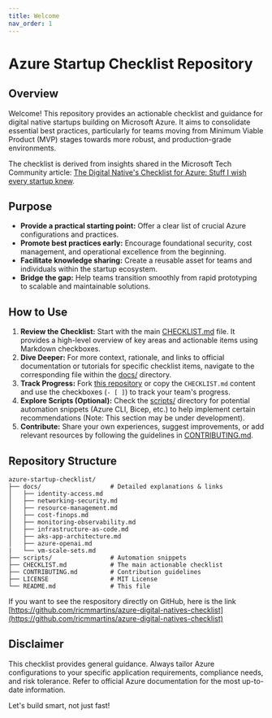 ```yaml
---
title: Welcome
nav_order: 1
---
```


# Azure Startup Checklist Repository

## Overview

Welcome! This repository provides an actionable checklist and guidance for digital native startups building on Microsoft Azure. It aims to consolidate essential best practices, particularly for teams moving from Minimum Viable Product (MVP) stages towards more robust, and production-grade environments.

The checklist is derived from insights shared in the Microsoft Tech Community article: [The Digital Native's Checklist for Azure: Stuff I wish every startup knew](https://techcommunity.microsoft.com/blog/startupsatmicrosoftblog/the-digital-natives-checklist-for-azure-stuff-i-wish-every-startup-knew/4406669).

## Purpose

*   **Provide a practical starting point:** Offer a clear list of crucial Azure configurations and practices.
*   **Promote best practices early:** Encourage foundational security, cost management, and operational excellence from the beginning.
*   **Facilitate knowledge sharing:** Create a reusable asset for teams and individuals within the startup ecosystem.
*   **Bridge the gap:** Help teams transition smoothly from rapid prototyping to scalable and maintainable solutions.

## How to Use

1.  **Review the Checklist:** Start with the main [CHECKLIST.md](./CHECKLIST.md) file. It provides a high-level overview of key areas and actionable items using Markdown checkboxes.
2.  **Dive Deeper:** For more context, rationale, and links to official documentation or tutorials for specific checklist items, navigate to the corresponding file within the [docs/](./docs/) directory.
3.  **Track Progress:** Fork [this repository](https://github.com/ricmmartins/azure-digital-natives-checklist) or copy the `CHECKLIST.md` content and use the checkboxes (`- [ ]`) to track your team's progress.
4.  **Explore Scripts (Optional):** Check the [scripts/](./scripts/) directory for potential automation snippets (Azure CLI, Bicep, etc.) to help implement certain recommendations (Note: This section may be under development).
5.  **Contribute:** Share your own experiences, suggest improvements, or add relevant resources by following the guidelines in [CONTRIBUTING.md](./CONTRIBUTING.md).

## Repository Structure

```
azure-startup-checklist/
├── docs/                   # Detailed explanations & links
│   ├── identity-access.md
│   ├── networking-security.md
│   ├── resource-management.md
│   ├── cost-finops.md
│   ├── monitoring-observability.md
│   ├── infrastructure-as-code.md
│   ├── aks-app-architecture.md
│   ├── azure-openai.md
|   └── vm-scale-sets.md
├── scripts/                # Automation snippets
├── CHECKLIST.md            # The main actionable checklist
├── CONTRIBUTING.md         # Contribution guidelines
├── LICENSE                 # MIT License
└── README.md               # This file
```
If you want to see the respository directly on GitHub, here is the link [https://github.com/ricmmartins/azure-digital-natives-checklist](https://github.com/ricmmartins/azure-digital-natives-checklist)

## Disclaimer

This checklist provides general guidance. Always tailor Azure configurations to your specific application requirements, compliance needs, and risk tolerance. Refer to official Azure documentation for the most up-to-date information.

Let's build smart, not just fast!
